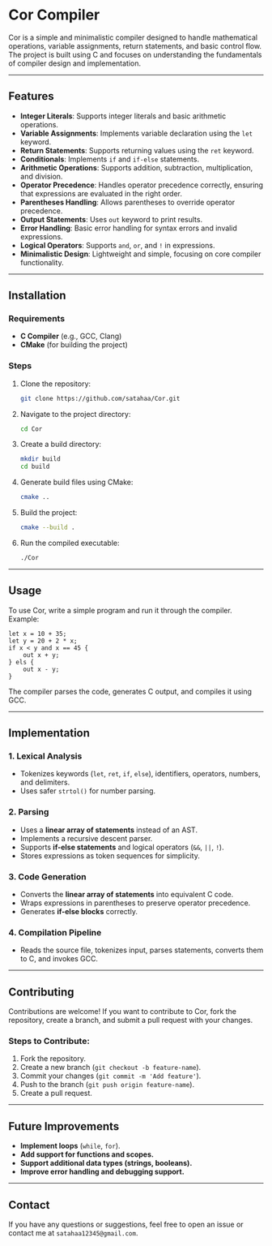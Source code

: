 # Cor Compiler

Cor is a simple and minimalistic compiler designed to handle mathematical operations, variable assignments, return statements, and basic control flow. The project is built using C and focuses on understanding the fundamentals of compiler design and implementation.

---

## Features

- **Integer Literals**: Supports integer literals and basic arithmetic operations.
- **Variable Assignments**: Implements variable declaration using the `let` keyword.
- **Return Statements**: Supports returning values using the `ret` keyword.
- **Conditionals**: Implements `if` and `if-else` statements.
- **Arithmetic Operations**: Supports addition, subtraction, multiplication, and division.
- **Operator Precedence**: Handles operator precedence correctly, ensuring that expressions are evaluated in the right order.
- **Parentheses Handling**: Allows parentheses to override operator precedence.
- **Output Statements**: Uses `out` keyword to print results.
- **Error Handling**: Basic error handling for syntax errors and invalid expressions.
- **Logical Operators**: Supports `and`, `or`, and `!` in expressions.
- **Minimalistic Design**: Lightweight and simple, focusing on core compiler functionality.

---

## Installation

### Requirements

- **C Compiler** (e.g., GCC, Clang)
- **CMake** (for building the project)

### Steps

1. Clone the repository:
   ```bash
   git clone https://github.com/satahaa/Cor.git
   ```
2. Navigate to the project directory:
   ```bash
   cd Cor
   ```
3. Create a build directory:
   ```bash
   mkdir build
   cd build
   ```
4. Generate build files using CMake:
   ```bash
   cmake ..
   ```
5. Build the project:
   ```bash
   cmake --build .
   ```
6. Run the compiled executable:
   ```bash
   ./Cor
   ```

---

## Usage

To use Cor, write a simple program and run it through the compiler. Example:

```cor
let x = 10 + 35;
let y = 20 + 2 * x;
if x < y and x == 45 {
    out x + y;
} els {
    out x - y;
}
```

The compiler parses the code, generates C output, and compiles it using GCC.

---

## Implementation

### 1. Lexical Analysis
- Tokenizes keywords (`let`, `ret`, `if`, `else`), identifiers, operators, numbers, and delimiters.
- Uses safer `strtol()` for number parsing.

### 2. Parsing
- Uses a **linear array of statements** instead of an AST.
- Implements a recursive descent parser.
- Supports **if-else statements** and logical operators (`&&`, `||`, `!`).
- Stores expressions as token sequences for simplicity.

### 3. Code Generation
- Converts the **linear array of statements** into equivalent C code.
- Wraps expressions in parentheses to preserve operator precedence.
- Generates **if-else blocks** correctly.

### 4. Compilation Pipeline
- Reads the source file, tokenizes input, parses statements, converts them to C, and invokes GCC.

---

## Contributing

Contributions are welcome! If you want to contribute to Cor, fork the repository, create a branch, and submit a pull request with your changes.

### Steps to Contribute:

1. Fork the repository.
2. Create a new branch (`git checkout -b feature-name`).
3. Commit your changes (`git commit -m 'Add feature'`).
4. Push to the branch (`git push origin feature-name`).
5. Create a pull request.

---

## Future Improvements

- **Implement loops** (`while`, `for`).
- **Add support for functions and scopes.**
- **Support additional data types (strings, booleans).**
- **Improve error handling and debugging support.**

---

## Contact

If you have any questions or suggestions, feel free to open an issue or contact me at `satahaa12345@gmail.com`.

